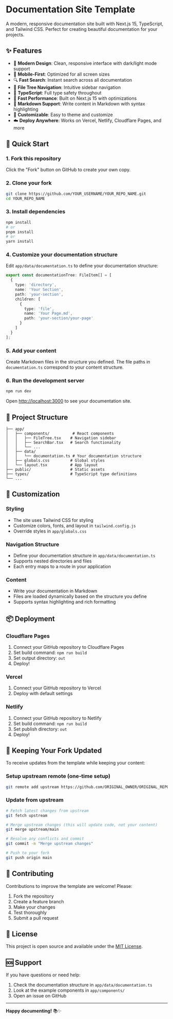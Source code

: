 # Documentation Site Template

A modern, responsive documentation site built with Next.js 15, TypeScript, and Tailwind CSS. Perfect for creating beautiful documentation for your projects.

## ✨ Features

- 🎨 **Modern Design**: Clean, responsive interface with dark/light mode support
- 📱 **Mobile-First**: Optimized for all screen sizes
- 🔍 **Fast Search**: Instant search across all documentation
- 📖 **File Tree Navigation**: Intuitive sidebar navigation
- 🎯 **TypeScript**: Full type safety throughout
- 🚀 **Fast Performance**: Built on Next.js 15 with optimizations
- 📝 **Markdown Support**: Write content in Markdown with syntax highlighting
- 🎨 **Customizable**: Easy to theme and customize
- ☁️ **Deploy Anywhere**: Works on Vercel, Netlify, Cloudflare Pages, and more

## 🚀 Quick Start

### 1. Fork this repository
Click the "Fork" button on GitHub to create your own copy.

### 2. Clone your fork
```bash
git clone https://github.com/YOUR_USERNAME/YOUR_REPO_NAME.git
cd YOUR_REPO_NAME
```

### 3. Install dependencies
```bash
npm install
# or
pnpm install
# or
yarn install
```

### 4. Customize your documentation structure
Edit `app/data/documentation.ts` to define your documentation structure:

```typescript
export const documentationTree: FileItem[] = [
  {
    type: 'directory',
    name: 'Your Section',
    path: 'your-section',
    children: [
      {
        type: 'file',
        name: 'Your Page.md',
        path: 'your-section/your-page'
      }
    ]
  }
];
```

### 5. Add your content
Create Markdown files in the structure you defined. The file paths in `documentation.ts` correspond to your content structure.

### 6. Run the development server
```bash
npm run dev
```

Open [http://localhost:3000](http://localhost:3000) to see your documentation site.

## 📁 Project Structure

```
├── app/
│   ├── components/          # React components
│   │   ├── FileTree.tsx    # Navigation sidebar
│   │   ├── SearchBar.tsx   # Search functionality
│   │   └── ...
│   ├── data/
│   │   └── documentation.ts # Your documentation structure
│   ├── globals.css         # Global styles
│   └── layout.tsx          # App layout
├── public/                 # Static assets
├── types/                  # TypeScript type definitions
└── ...
```

## 🎨 Customization

### Styling
- The site uses Tailwind CSS for styling
- Customize colors, fonts, and layout in `tailwind.config.js`
- Override styles in `app/globals.css`

### Navigation Structure
- Define your documentation structure in `app/data/documentation.ts`
- Supports nested directories and files
- Each entry maps to a route in your application

### Content
- Write your documentation in Markdown
- Files are loaded dynamically based on the structure you define
- Supports syntax highlighting and rich formatting

## 📦 Deployment

### Cloudflare Pages
1. Connect your GitHub repository to Cloudflare Pages
2. Set build command: `npm run build`
3. Set output directory: `out`
4. Deploy!

### Vercel
1. Connect your GitHub repository to Vercel
2. Deploy with default settings

### Netlify
1. Connect your GitHub repository to Netlify
2. Set build command: `npm run build`
3. Set publish directory: `out`
4. Deploy!

## 🔄 Keeping Your Fork Updated

To receive updates from the template while keeping your content:

### Setup upstream remote (one-time setup)
```bash
git remote add upstream https://github.com/ORIGINAL_OWNER/ORIGINAL_REPO.git
```

### Update from upstream
```bash
# Fetch latest changes from upstream
git fetch upstream

# Merge upstream changes (this will update code, not your content)
git merge upstream/main

# Resolve any conflicts and commit
git commit -m "Merge upstream changes"

# Push to your fork
git push origin main
```

## 🤝 Contributing

Contributions to improve the template are welcome! Please:

1. Fork the repository
2. Create a feature branch
3. Make your changes
4. Test thoroughly
5. Submit a pull request

## 📄 License

This project is open source and available under the [MIT License](LICENSE).

## 🆘 Support

If you have questions or need help:

1. Check the documentation structure in `app/data/documentation.ts`
2. Look at the example components in `app/components/`
3. Open an issue on GitHub

---

**Happy documenting!** 📚✨
